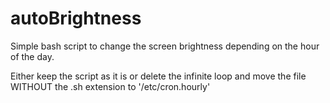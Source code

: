 # autoBrightness
Simple bash script to change the screen brightness depending on the hour of the day. 

Either keep the script as it is or delete the infinite loop and move the file WITHOUT the .sh extension to '/etc/cron.hourly'
